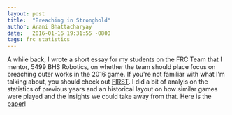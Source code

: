 ```yaml
---
layout: post
title:  "Breaching in Stronghold"
author: Arani Bhattacharyay
date:   2016-01-16 19:31:55 -0800
tags: frc statistics
---
```



A while back, I wrote a short essay for my students on the FRC Team that I mentor, 5499 BHS Robotics, on whether the team should place focus on breaching outer works in the 2016 game. If you're not familiar with what I'm talking about, you should check out [FIRST](http://firstinspires.org). I did a bit of analyis on the statistics of previous years and an historical layout on how similar games were played and the insights we could take away from that. Here is the [paper](http://arani.io/5499/breaching/)!